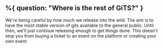 %{
    question: "Where is the rest of GiTS?"
}
---
We're being careful by how much we release into the wild.
The aim is to have the most stable version of gits available to the general public.
Until then, we'll just continue releasing enough to get things done. This doesn't stop you from buying a ticket to an event on the platform or creating your own event.
